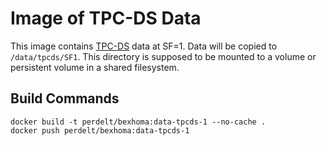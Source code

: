 # Image of TPC-DS Data

This image contains [TPC-DS](http://www.tpc.org/tpcds/) data at SF=1.
Data will be copied to `/data/tpcds/SF1`.
This directory is supposed to be mounted to a volume or persistent volume in a shared filesystem.

## Build Commands

```
docker build -t perdelt/bexhoma:data-tpcds-1 --no-cache .
docker push perdelt/bexhoma:data-tpcds-1
```
